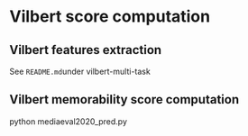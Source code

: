 # Vilbert score computation

## Vilbert features extraction 
See  `README.md`under vilbert-multi-task

## Vilbert memorability score computation 
python mediaeval2020_pred.py



